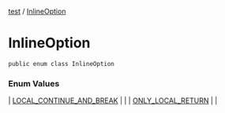 [test](test/index) / [InlineOption](test/-inline-option/index)


# InlineOption

`public enum class InlineOption`



### Enum Values


| [LOCAL_CONTINUE_AND_BREAK](test/-inline-option/-l-o-c-a-l_-c-o-n-t-i-n-u-e_-a-n-d_-b-r-e-a-k) |  |
| [ONLY_LOCAL_RETURN](test/-inline-option/-o-n-l-y_-l-o-c-a-l_-r-e-t-u-r-n) |  |

